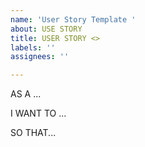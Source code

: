 ```yaml
---
name: 'User Story Template '
about: USE STORY
title: USER STORY <>
labels: ''
assignees: ''

---
```


AS A ...

I WANT TO ...

SO THAT...
